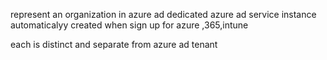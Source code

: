 represent an organization in azure ad
dedicated azure ad service instance
automaticalyy created when sign up for azure ,365,intune

each is distinct and separate from azure ad tenant